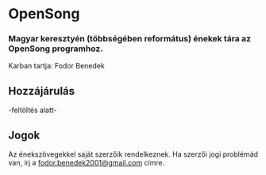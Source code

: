 # OpenSong
### Magyar keresztyén (többségében református) énekek tára az OpenSong programhoz.
Karban tartja: Fodor Benedek

## Hozzájárulás
-feltöltés alatt-

## Jogok
Az énekszövegekkel saját szerzőik rendelkeznek.
Ha szerzői jogi problémád van, írj a [fodor.benedek2001@gmail.com](mailto:fodor.benedek2001@gmail.com) címre.
